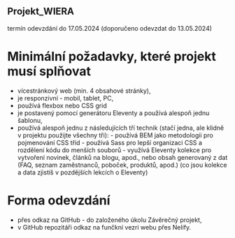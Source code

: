 ## Projekt_WIERA

termín odevzdání do 17.05.2024 (doporučeno odevzdat do 13.05.2024)

# Minimální požadavky, které projekt musí splňovat
- vícestránkový web (min. 4 obsahové stránky),
- je responzivní - mobil, tablet, PC,
- používá flexbox nebo CSS grid
- je postavený pomocí generátoru Eleventy a používá alespoň jednu šablonu,
- používá alespoň jednu z následujících tří technik (stačí jedna, ale klidně v projektu použijte všechny tři):
      - používá BEM jako metodologii pro pojmenování CSS tříd
      - používá Sass pro lepší organizaci CSS a rozdělení kódu do menších souborů
      - využívá Eleventy kolekce pro vytvoření novinek, článků na blogu, apod., nebo obsah generovaný z dat (FAQ, seznam zaměstnanců, poboček, produktů, apod.) (co jsou kolekce a data zjistíš v pozdějších lekcích o Eleventy)

# Forma odevzdání
- přes odkaz na GitHub - do založeného úkolu Závěrečný projekt, 
- v GitHub repozitáři odkaz na funčkní vezri webu přes Nelify.
